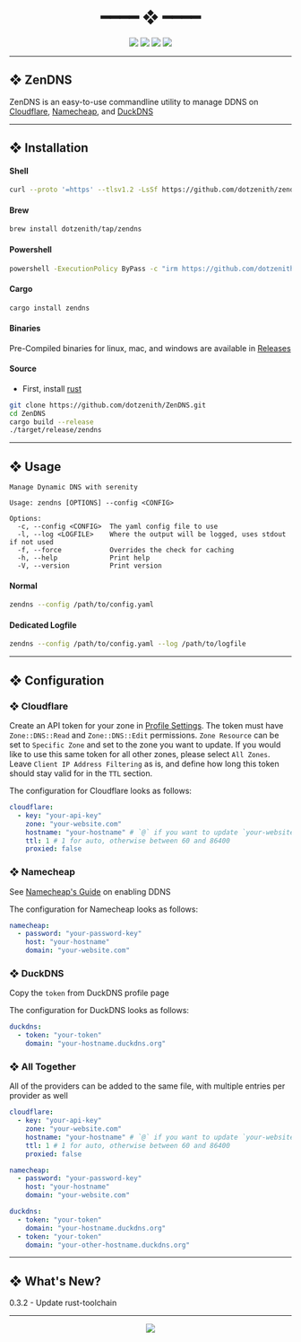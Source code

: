 <h1 align="center"> ━━━━  ❖  ━━━━ </h1>

<!-- BADGES -->
<div align="center">
   <p></p>

   <img src="https://img.shields.io/github/stars/dotzenith/zendns?color=F8BD96&labelColor=302D41&style=for-the-badge">

   <img src="https://img.shields.io/github/forks/dotzenith/zendns?color=DDB6F2&labelColor=302D41&style=for-the-badge">

   <img src="https://img.shields.io/github/repo-size/dotzenith/zendns?color=ABE9B3&labelColor=302D41&style=for-the-badge">

   <img src="https://img.shields.io/github/commit-activity/y/dotzenith/zendns?color=96CDFB&labelColor=302D41&style=for-the-badge&label=COMMITS"/>
   <br>
</div>

<p/>

---

## ❖ ZenDNS

ZenDNS is an easy-to-use commandline utility to manage DDNS on [Cloudflare](www.cloudflare.com), [Namecheap](https://www.namecheap.com/), and [DuckDNS](https://www.duckdns.org/)


---

## ❖ Installation

#### Shell
```sh
curl --proto '=https' --tlsv1.2 -LsSf https://github.com/dotzenith/zendns/releases/latest/download/zendns-installer.sh | sh
```

#### Brew
```sh
brew install dotzenith/tap/zendns
```

#### Powershell
```sh
powershell -ExecutionPolicy ByPass -c "irm https://github.com/dotzenith/zendns/releases/latest/download/zendns-installer.ps1 | iex"
```

#### Cargo
```sh
cargo install zendns
```

#### Binaries
Pre-Compiled binaries for linux, mac, and windows are available in [Releases](https://github.com/dotzenith/zendns/releases)

#### Source
- First, install [rust](https://rustup.rs/)
```sh
git clone https://github.com/dotzenith/ZenDNS.git
cd ZenDNS
cargo build --release
./target/release/zendns
```

---

## ❖ Usage

```
Manage Dynamic DNS with serenity

Usage: zendns [OPTIONS] --config <CONFIG>

Options:
  -c, --config <CONFIG>  The yaml config file to use
  -l, --log <LOGFILE>    Where the output will be logged, uses stdout if not used
  -f, --force            Overrides the check for caching
  -h, --help             Print help
  -V, --version          Print version
```

#### Normal
```sh
zendns --config /path/to/config.yaml
```

#### Dedicated Logfile
```sh
zendns --config /path/to/config.yaml --log /path/to/logfile
```

---

## ❖ Configuration

### ❖ Cloudflare

Create an API token for your zone in [Profile Settings](https://dash.cloudflare.com/profile/api-tokens). The token must have `Zone::DNS::Read` and `Zone::DNS::Edit` permissions.
`Zone Resource` can be set to `Specific Zone` and set to the zone you want to update. If you would like to use this same token for all other zones, please select `All Zones`.
Leave `Client IP Address Filtering` as is, and define how long this token should stay valid for in the `TTL` section.

The configuration for Cloudflare looks as follows:
```yaml
cloudflare:
  - key: "your-api-key"
    zone: "your-website.com"
    hostname: "your-hostname" # `@` if you want to update `your-website.com`
    ttl: 1 # 1 for auto, otherwise between 60 and 86400
    proxied: false
```

### ❖ Namecheap

See [Namecheap's Guide](https://www.namecheap.com/support/knowledgebase/article.aspx/595/11/how-do-i-enable-dynamic-dns-for-a-domain/) on enabling DDNS

The configuration for Namecheap looks as follows:
```yaml
namecheap:
  - password: "your-password-key"
    host: "your-hostname"
    domain: "your-website.com"
```

### ❖ DuckDNS

Copy the `token` from DuckDNS profile page

The configuration for DuckDNS looks as follows:
```yaml
duckdns:
  - token: "your-token"
    domain: "your-hostname.duckdns.org"
```

### ❖ All Together

All of the providers can be added to the same file, with multiple entries per provider as well

```yaml
cloudflare:
  - key: "your-api-key"
    zone: "your-website.com"
    hostname: "your-hostname" # `@` if you want to update `your-website.com`
    ttl: 1 # 1 for auto, otherwise between 60 and 86400
    proxied: false

namecheap:
  - password: "your-password-key"
    host: "your-hostname"
    domain: "your-website.com"

duckdns:
  - token: "your-token"
    domain: "your-hostname.duckdns.org"
  - token: "your-token"
    domain: "your-other-hostname.duckdns.org"
```

---

## ❖ What's New?
0.3.2 - Update rust-toolchain

---

<div align="center">

   <img src="https://img.shields.io/static/v1.svg?label=License&message=MIT&color=F5E0DC&labelColor=302D41&style=for-the-badge">

</div>
